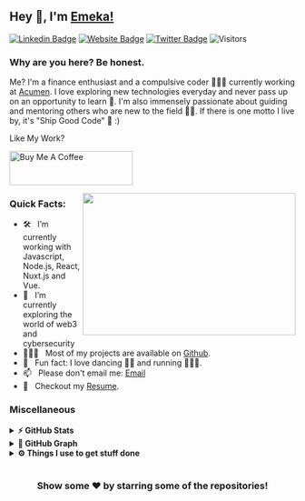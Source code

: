 ## Hey 👋, I'm [Emeka!](https://github.com/Chukwuemeka-Mba/)

[![Linkedin Badge](https://img.shields.io/badge/LinkedIn-0077B5?style=for-the-badge&logo=linkedin&logoColor=white)](https://linkedin.com/in/emekamba)
[![Website Badge](https://img.shields.io/badge/website-000000?style=for-the-badge&logo=About.me&logoColor=white)](https://emekr-tech.netlify.app)
[![Twitter Badge](https://img.shields.io/badge/Twitter-1DA1F2?style=for-the-badge&logo=twitter&logoColor=white)](https://twitter.com/reallifenero)
![Visitors](https://api.visitorbadge.io/api/visitors?path=https%3A%2F%2Fgithub.com%2FChukwuemeka-Mba&label=Visitors&countColor=%23263759)

### Why are you here? Be honest. &nbsp; 

Me? 
I'm a finance enthusiast and a compulsive coder 👨🏻‍💻 currently working at [Acumen](https://acumen.digital). 
I love exploring new technologies everyday and never pass up on an opportunity to learn 📱. I'm also immensely passionate about guiding and mentoring others who are new to the field 👨‍🏫. If there is one motto I live by, it's "Ship Good Code" 🚢 :)

Like My Work?

<a href="https://www.buymeacoffee.com/reallifenero" target="_blank"><img src="https://cdn.buymeacoffee.com/buttons/v2/default-yellow.png" alt="Buy Me A Coffee" height="60px" width="217px" ></a>

<img align="right" height="250" width="375" alt="" src="https://media3.giphy.com/media/aNqEFrYVnsS52/giphy.gif?cid=ecf05e4702ybl5wovia9vx3ujmuw7kony7zys0w1fu81xw3j&rid=giphy.gif&ct=g" />

### Quick Facts:

- 🛠 &nbsp; I’m currently working with Javascript, Node.js, React, Nuxt.js and Vue.
- 🚀 &nbsp; I’m currently exploring the world of web3 and cybersecurity
- 👨🏻‍💻 &nbsp; Most of my projects are available on [Github](https://github.com/Chukwuemeka-Mba).
- 👾 &nbsp; Fun fact: I love dancing 💃🏾 and running 🏃🏾‍♂️.
- 📫 &nbsp; Please don't email me: [Email](mailto:emekamba10@gmail.com.com)
- 📝 &nbsp; Checkout my [Resume](https://docs.google.com/document/d/1O6Pw30G0fZLhPqbr1k6YSO8H1nIqjfnpmDj81nHuI7c/edit?usp=sharing).

<!--
<code><img height="25" src="https://raw.githubusercontent.com/github/explore/80688e429a7d4ef2fca1e82350fe8e3517d3494d/topics/sass/sass.png" alt="sass"></code>
-->

### Miscellaneous

<details>	
  <summary><b>⚡ GitHub Stats</b></summary>

  <br />
  <img height="180em" src="https://github-readme-stats.vercel.app/api?username=Chukwuemeka-Mba&show_icons=true&hide_border=true&&count_private=true&include_all_commits=true" />
  <img height="180em" src="https://github-readme-stats.vercel.app/api/top-langs/?username=Chukwuemeka-Mba&exclude_repo=KNN-Image-Classification&show_icons=true&hide_border=true&layout=compact&langs_count=8"/>
</details>

<details>
	<summary><b>🧲 GitHub Graph</b></summary>
	<img src="https://activity-graph.herokuapp.com/graph?username=Chukwuemeka-Mba&theme=minimal" />
</details>

 
<details>	
  <br />
  <summary><b>⚙️ Things I use to get stuff done</b></summary>
  	<ul>
  	    <li><b>OS:</b> macOS Monterey</li>
	    <li><b>Laptop: </b>M1 Macbook Pro</li>
      <li><b>Browser: </b>Chrome, Firefox</li>
	    <li><b>Terminal: </b> Fish, fisher as the plugin manager</li>
	    <li><b>Code Editor:</b> Neovim, VS Code</li>
	    <li><b>To Stay Updated:</b> Daily.dev, Twitter, Hashnode</li>
	    <br />
	</ul>	
</details>

#

<div align="center">

### Show some ❤️ by starring some of the repositories!

</div>
